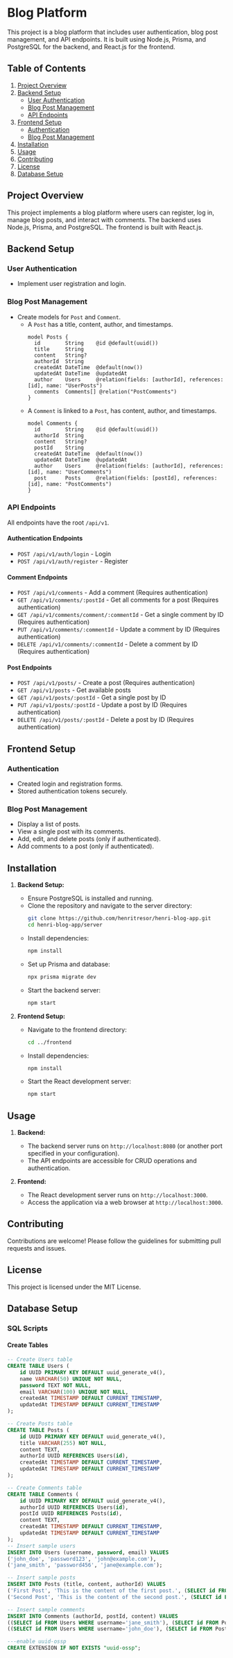 # Blog Platform

This project is a blog platform that includes user authentication, blog post management, and API endpoints. It is built using Node.js, Prisma, and PostgreSQL for the backend, and React.js for the frontend.

## Table of Contents
1. [Project Overview](#project-overview)
2. [Backend Setup](#backend-setup)
   - [User Authentication](#user-authentication)
   - [Blog Post Management](#blog-post-management)
   - [API Endpoints](#api-endpoints)
3. [Frontend Setup](#frontend-setup)
   - [Authentication](#authentication)
   - [Blog Post Management](#blog-post-management-1)
4. [Installation](#installation)
5. [Usage](#usage)
6. [Contributing](#contributing)
7. [License](#license)
8. [Database Setup](#database-setup)

## Project Overview

This project implements a blog platform where users can register, log in, manage blog posts, and interact with comments. The backend uses Node.js, Prisma, and PostgreSQL. The frontend is built with React.js.

## Backend Setup

### User Authentication

- Implement user registration and login.

### Blog Post Management

- Create models for `Post` and `Comment`.
  - A `Post` has a title, content, author, and timestamps.
    ```prisma
    model Posts {
      id        String    @id @default(uuid())
      title     String
      content   String?
      authorId  String
      createdAt DateTime  @default(now())
      updatedAt DateTime  @updatedAt
      author    Users     @relation(fields: [authorId], references: [id], name: "UserPosts")
      comments  Comments[] @relation("PostComments")
    }
    ```
  - A `Comment` is linked to a `Post`, has content, author, and timestamps.
    ```prisma
    model Comments {
      id        String    @id @default(uuid())
      authorId  String
      content   String?
      postId    String
      createdAt DateTime  @default(now())
      updatedAt DateTime  @updatedAt
      author    Users     @relation(fields: [authorId], references: [id], name: "UserComments")
      post      Posts     @relation(fields: [postId], references: [id], name: "PostComments")
    }
    ```

### API Endpoints

All endpoints have the root `/api/v1`.

#### Authentication Endpoints
- `POST /api/v1/auth/login` - Login
- `POST /api/v1/auth/register` - Register

#### Comment Endpoints
- `POST /api/v1/comments` - Add a comment (Requires authentication)
- `GET /api/v1/comments/:postId` - Get all comments for a post (Requires authentication)
- `GET /api/v1/comments/comment/:commentId` - Get a single comment by ID (Requires authentication)
- `PUT /api/v1/comments/:commentId` - Update a comment by ID (Requires authentication)
- `DELETE /api/v1/comments/:commentId` - Delete a comment by ID (Requires authentication)

#### Post Endpoints
- `POST /api/v1/posts/` - Create a post (Requires authentication)
- `GET /api/v1/posts` - Get available posts
- `GET /api/v1/posts/:postId` - Get a single post by ID
- `PUT /api/v1/posts/:postId` - Update a post by ID (Requires authentication)
- `DELETE /api/v1/posts/:postId` - Delete a post by ID (Requires authentication)

## Frontend Setup

### Authentication

- Created login and registration forms.
- Stored authentication tokens securely.

### Blog Post Management

- Display a list of posts.
- View a single post with its comments.
- Add, edit, and delete posts (only if authenticated).
- Add comments to a post (only if authenticated).

## Installation

1. **Backend Setup:**
   - Ensure PostgreSQL is installed and running.
   - Clone the repository and navigate to the server directory:
     ```bash
     git clone https://github.com/henritresor/henri-blog-app.git
     cd henri-blog-app/server
     ```
   - Install dependencies:
     ```bash
     npm install
     ```
   - Set up Prisma and database:
     ```bash
     npx prisma migrate dev
     ```
   - Start the backend server:
     ```bash
     npm start
     ```

2. **Frontend Setup:**
   - Navigate to the frontend directory:
     ```bash
     cd ../frontend
     ```
   - Install dependencies:
     ```bash
     npm install
     ```
   - Start the React development server:
     ```bash
     npm start
     ```

## Usage

1. **Backend:**
   - The backend server runs on `http://localhost:8080` (or another port specified in your configuration).
   - The API endpoints are accessible for CRUD operations and authentication.

2. **Frontend:**
   - The React development server runs on `http://localhost:3000`.
   - Access the application via a web browser at `http://localhost:3000`.

## Contributing

Contributions are welcome! Please follow the guidelines for submitting pull requests and issues.

## License

This project is licensed under the MIT License.

## Database Setup

### SQL Scripts

#### Create Tables

```sql
-- Create Users table
CREATE TABLE Users (
    id UUID PRIMARY KEY DEFAULT uuid_generate_v4(),
    name VARCHAR(50) UNIQUE NOT NULL,
    password TEXT NOT NULL,
    email VARCHAR(100) UNIQUE NOT NULL,
    createdAt TIMESTAMP DEFAULT CURRENT_TIMESTAMP,
    updatedAt TIMESTAMP DEFAULT CURRENT_TIMESTAMP
);

-- Create Posts table
CREATE TABLE Posts (
    id UUID PRIMARY KEY DEFAULT uuid_generate_v4(),
    title VARCHAR(255) NOT NULL,
    content TEXT,
    authorId UUID REFERENCES Users(id),
    createdAt TIMESTAMP DEFAULT CURRENT_TIMESTAMP,
    updatedAt TIMESTAMP DEFAULT CURRENT_TIMESTAMP
);

-- Create Comments table
CREATE TABLE Comments (
    id UUID PRIMARY KEY DEFAULT uuid_generate_v4(),
    authorId UUID REFERENCES Users(id),
    postId UUID REFERENCES Posts(id),
    content TEXT,
    createdAt TIMESTAMP DEFAULT CURRENT_TIMESTAMP,
    updatedAt TIMESTAMP DEFAULT CURRENT_TIMESTAMP
);
-- Insert sample users
INSERT INTO Users (username, password, email) VALUES
('john_doe', 'password123', 'john@example.com'),
('jane_smith', 'password456', 'jane@example.com');

-- Insert sample posts
INSERT INTO Posts (title, content, authorId) VALUES
('First Post', 'This is the content of the first post.', (SELECT id FROM Users WHERE username='john_doe')),
('Second Post', 'This is the content of the second post.', (SELECT id FROM Users WHERE username='jane_smith'));

-- Insert sample comments
INSERT INTO Comments (authorId, postId, content) VALUES
((SELECT id FROM Users WHERE username='jane_smith'), (SELECT id FROM Posts WHERE title='First Post'), 'This is a comment on the first post.'),
((SELECT id FROM Users WHERE username='john_doe'), (SELECT id FROM Posts WHERE title='Second Post'), 'This is a comment on the second post.');

---enable uuid-ossp
CREATE EXTENSION IF NOT EXISTS "uuid-ossp";
